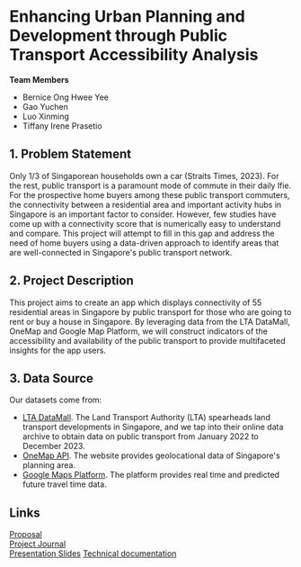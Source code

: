 # Enhancing Urban Planning and Development through Public Transport Accessibility Analysis

**Team Members**
- Bernice Ong Hwee Yee
- Gao Yuchen
- Luo Xinming
- Tiffany Irene Prasetio

## 1. Problem Statement
Only 1/3 of Singaporean households own a car (Straits Times, 2023). For the rest, public transport is a paramount mode of commute in their daily lfie. For the prospective home buyers among these public transport commuters, the connectivity between a residential area and important activity hubs in Singapore is an important factor to consider. However, few studies have come up with a connectivity score that is numerically easy to understand and compare. This project will attempt to fill in this gap and address the need of home buyers using a data-driven approach to identify areas that are well-connected in Singapore's public transport network.

## 2. Project Description
This project aims to create an app which displays connectivity of 55 residential areas in Singapore by public transport for those who are going to rent or buy a house in Singapore. By leveraging data from the LTA DataMall, OneMap and Google Map Platform, we will construct indicators of the accessibility and availability of the public transport to provide multifaceted insights for the app users. 
 
## 3. Data Source
Our datasets come from:
- [LTA DataMall](https://datamall.lta.gov.sg/content/datamall/en.html). The Land Transport Authority (LTA) spearheads land transport developments in Singapore, and we tap into their online data archive to obtain data on public transport from January 2022 to December 2023. 
- [OneMap API](https://www.onemap.gov.sg/api). The website provides geolocational data of Singapore's planning area.
- [Google Maps Platform](https://maps.googleapis.com/maps/api). The platform provides real time and predicted future travel time data. 


## Links
[Proposal](https://docs.google.com/document/d/1Rkk9R01Y3jouLnso1FWMFEfWWeDm70d52EWLyjCjkN0/edit)  
[Project Journal](https://docs.google.com/document/d/1KGUR0AjU_-qRQ1V9_KZUK9jvvysmgQItazL7bBX8p4k/edit)  
[Presentation Slides](https://docs.google.com/presentation/d/1V7o_LOmEEwV4NmvkGBOUjGETUEeECNjTOqy2Nqnfvh8/edit#slide=id.g2c95d7e93f3_0_3645)
[Technical documentation](https://docs.google.com/document/d/1vRwLeyjzLc0fSJF9XyHB60AeQNe6JumKP4POr5UFG3w/edit)
